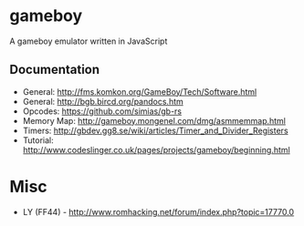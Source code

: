 # gameboy

A gameboy emulator written in JavaScript

## Documentation

- General: http://fms.komkon.org/GameBoy/Tech/Software.html
- General: http://bgb.bircd.org/pandocs.htm
- Opcodes: https://github.com/simias/gb-rs
- Memory Map: http://gameboy.mongenel.com/dmg/asmmemmap.html
- Timers: http://gbdev.gg8.se/wiki/articles/Timer_and_Divider_Registers
- Tutorial: http://www.codeslinger.co.uk/pages/projects/gameboy/beginning.html

# Misc
- LY (FF44) - http://www.romhacking.net/forum/index.php?topic=17770.0
